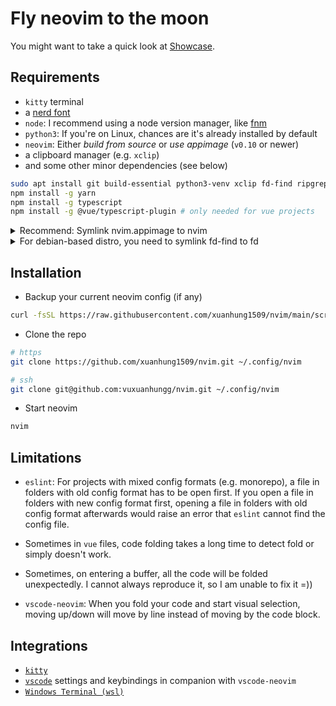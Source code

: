 # Fly neovim to the moon

You might want to take a quick look at [Showcase](https://github.com/xuanhung1509/nvim/wiki/Showcase).

## Requirements

- `kitty` terminal
- a [nerd font](https://www.nerdfonts.com/)
- `node`: I recommend using a node version manager, like [fnm](https://github.com/Schniz/fnm)
- `python3`: If you're on Linux, chances are it's already installed by default
- `neovim`: Either _build from source_ or _use appimage_ (`v0.10` or newer)
- a clipboard manager (e.g. `xclip`)
- and some other minor dependencies (see below)

```bash
sudo apt install git build-essential python3-venv xclip fd-find ripgrep -y
npm install -g yarn
npm install -g typescript
npm install -g @vue/typescript-plugin # only needed for vue projects
```

<details>
<summary>Recommend: Symlink nvim.appimage to nvim</summary>

```bash
mkdir -p ~/Applications
mv ~/Downloads/nvim.appimage ~/Applications
chmod u+x ~/Applications/nvim.appimage
sudo ln -s ~/Applications/nvim.appimage /usr/local/bin/nvim
```

</details>

<details>
<summary>For debian-based distro, you need to symlink fd-find to fd</summary>

```bash
# Make sure `bin` folder exist
mkdir -p ~/.local/bin

# Symlink `fdfind` to `fd`
ln -s $(which fdfind) ~/.local/bin/fd

# Add `.local/bin` to `$PATH` (change zshrc to whatever shell you're using)
echo "\n# Add .local/bin to PATH" >> ~/.zshrc
echo "export PATH=\"$HOME/.local/bin:\$PATH\"" >> ~/.zshrc
```

</details>

## Installation

- Backup your current neovim config (if any)

```bash
curl -fsSL https://raw.githubusercontent.com/xuanhung1509/nvim/main/scripts/backup.sh | bash
```

- Clone the repo

```bash
# https
git clone https://github.com/xuanhung1509/nvim.git ~/.config/nvim

# ssh
git clone git@github.com:vuxuanhungg/nvim.git ~/.config/nvim
```

- Start neovim

```bash
nvim
```

## Limitations

- `eslint`:
  For projects with mixed config formats (e.g. monorepo), a file in folders with old config format has to be open first.
  If you open a file in folders with new config format first, opening a file in folders with old config format afterwards would raise an error that `eslint` cannot find the config file.

- Sometimes in `vue` files, code folding takes a long time to detect fold or simply doesn't work.

- Sometimes, on entering a buffer, all the code will be folded unexpectedly. I cannot always reproduce it, so I am unable to fix it =))

- `vscode-neovim`: When you fold your code and start visual selection, moving up/down will move by line instead of moving by the code block.

## Integrations

- [`kitty`](./extras/kitty/)
- [`vscode`](./extras/vscode/) settings and keybindings in companion with `vscode-neovim`
- [`Windows Terminal (wsl)`](./extras/windows-terminal/)
